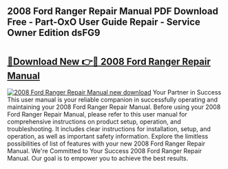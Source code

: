 ## 2008 Ford Ranger Repair Manual PDF Download Free - Part-OxO User Guide Repair - Service Owner Edition dsFG9

# <h2><a href="http://bc36768.oget.top/?id=2008+Ford+Ranger+Repair+Manual">🔗Download New 👉🔴 2008 Ford Ranger Repair Manual</a></h2>

[![2008 Ford Ranger Repair Manual new download](https://i.imgur.com/5g1atiW.png)](http://bc36768.oget.top/?id=2008+Ford+Ranger+Repair+Manual)
Your Partner in Success This user manual is your reliable companion in successfully operating and maintaining your 2008 Ford Ranger Repair Manual. Before using your 2008 Ford Ranger Repair Manual, please refer to this user manual for comprehensive instructions on product setup, operation, and troubleshooting. It includes clear instructions for installation, setup, and operation, as well as important safety information. Explore the limitless possibilities of list of features with your new 2008 Ford Ranger Repair Manual. We're Committed to Your Success 2008 Ford Ranger Repair Manual. Our goal is to empower you to achieve the best results.
